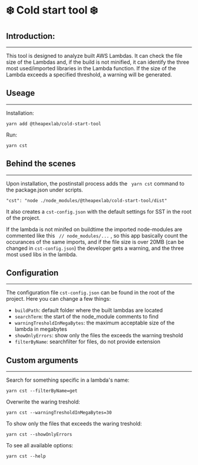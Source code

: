 # ❄️ Cold start tool ❄️

## Introduction:

---
This tool is designed to analyze built AWS Lambdas. It can check the file size of the Lambdas and, if the build is not minified, it can identify the three most used/imported libraries in the Lambda function. If the size of the Lambda exceeds a specified threshold, a warning will be generated.
## Useage
---

Installation:
``` 
yarn add @theapexlab/cold-start-tool
```

Run:
```
yarn cst
```

## Behind the scenes
---
Upon installation, the postinstall process adds the ``` yarn cst``` command to the package.json under scripts. 
```
"cst": "node ./node_modules/@theapexlab/cold-start-tool/dist"
```
It also creates a ``` cst-config.json ``` with the default settings for SST in the root of the project.

If the lambda is not minifed on buildtime the imported node-modules are commented like this ``` // node_modules/...``` , so this app basically count the occurances of the same imports, and if the file size is over 20MB (can be changed in ```cst-config.json```) the developer gets a warning, and the three most used libs in the lambda.

## Configuration
___
The configuration file ```cst-config.json``` can be found in the root of the project. Here you can change a few things:

* ```buildPath```: default folder where the built lambdas are located
* ```searchTerm```: the start of the node_module comments to find
* ```warningTresholdInMegaBytes```: the maximum acceptable size of the lambda in megabytes
* ```showOnlyErrors```: show only the files the exceeds the warning treshold
* ```filterByName```: searchfilter for files, do not provide extension 
## Custom arguments
___

Search for something specific in a lambda's name: 
```
yarn cst --filterByName=get
```

Overwrite the waring treshold:
```
yarn cst --warningTresholdInMegaBytes=30
```

To show only the files that exceeds the waring treshold:
```
yarn cst --showOnlyErrors
```

To see all available options:

```
yarn cst --help
```

